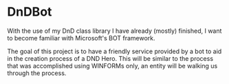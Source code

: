 # DnDBot
With the use of my DnD class library I have already (mostly) finished, I want to become familiar with Microsoft's BOT framework.

The goal of this project is to have a friendly service provided by a bot to aid in the creation process of a DND Hero.
This will be similar to the process that was accomplished using WINFORMs only, an entity will be walking us through the process.
